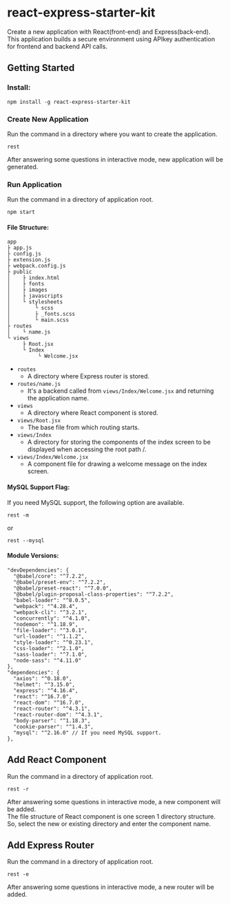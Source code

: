 # react-express-starter-kit

Create a new application with React(front-end) and Express(back-end).  
This application builds a secure environment using APIkey authentication for frontend and backend API calls.

## Getting Started

### Install:

```
npm install -g react-express-starter-kit
```

### Create New Application

Run the command in a directory where you want to create the application.

```
rest
```

After answering some questions in interactive mode, new application will be generated.

### Run Application

Run the command in a directory of application root.

```
npm start
```

#### File Structure:

```
app
├ app.js
├ config.js
├ extension.js
├ webpack.config.js
├ public
│    ├ index.html
│    ├ fonts
│    ├ images
│    ├ javascripts
│    └ stylesheets
│        └ scss
│        ├ _fonts.scss
│        └ main.scss
├ routes
│    └ name.js
└ views
     ├ Root.jsx
     └ Index
          └ Welcome.jsx
```

* `routes`
  * A directory where Express router is stored.
* `routes/name.js`
  * It's a backend called from `views/Index/Welcome.jsx` and returning the application name.
* `views`
  * A directory where React component is stored.
* `views/Root.jsx`
  * The base file from which routing starts.
* `views/Index`
  * A directory for storing the components of the index screen to be displayed when accessing the root path /.
* `views/Index/Welcome.jsx`
  * A component file for drawing a welcome message on the index screen.

#### MySQL Support Flag:

If you need MySQL support, the following option are available.

```
rest -m
```
or 
```
rest --mysql
```

#### Module Versions:

```
"devDependencies": {
  "@babel/core": "^7.2.2",
  "@babel/preset-env": "^7.2.2",
  "@babel/preset-react": "^7.0.0",
  "@babel/plugin-proposal-class-properties": "^7.2.2",
  "babel-loader": "^8.0.5",
  "webpack": "^4.28.4",
  "webpack-cli": "^3.2.1",
  "concurrently": "^4.1.0",
  "nodemon": "^1.18.9",
  "file-loader": "^3.0.1",
  "url-loader": "^1.1.2",
  "style-loader": "^0.23.1",
  "css-loader": "^2.1.0",
  "sass-loader": "^7.1.0",
  "node-sass": "^4.11.0"
},
"dependencies": {
  "axios": "^0.18.0",
  "helmet": "^3.15.0",
  "express": "^4.16.4",
  "react": "^16.7.0",
  "react-dom": "^16.7.0",
  "react-router": "^4.3.1",
  "react-router-dom": "^4.3.1",
  "body-parser": "^1.18.3",
  "cookie-parser": "^1.4.3",
  "mysql": "^2.16.0" // If you need MySQL support.
},
```

## Add React Component

Run the command in a directory of application root.

```
rest -r
```

After answering some questions in interactive mode, a new component will be added.  
The file structure of React component is one screen 1 directory structure.  
So, select the new or existing directory and enter the component name.

## Add Express Router

Run the command in a directory of application root.

```
rest -e
```

After answering some questions in interactive mode, a new router will be added.
